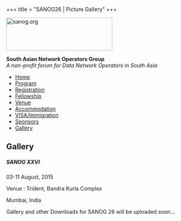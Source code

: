+++
title = "SANOG26 | Picture Gallery"
+++

[<img src="../images/logo.jpg" width="283" height="88" alt="sanog.org" />](../index.html)

**South Asian Network Operators Group**  
*A non-profit forum for Data Network Operators in South Asia*

-   [Home](index.html)
-   [Program](program.html)
-   [Registration](reg.html)
-   [Fellowship](fellowship.html)
-   [Venue](venue.html)
-   [Accommodation](accomo.html)
-   [VISA/Immigration](visa.html)
-   [Sponsors](downloads.html)
-   [Gallery](gallery.html)

Gallery
-------

##### SANOG XXVI

03-11 August, 2015

Venue : Trident, Bandra Kurla Complex

Mumbai, India

Gallery and other Downloads for SANOG 26 will be uploaded soon...

  

 
